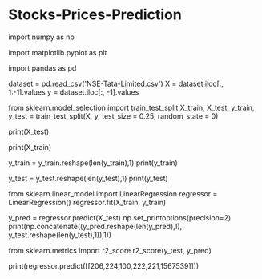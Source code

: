 # Stocks-Prices-Prediction


import numpy as np

import matplotlib.pyplot as plt

import pandas as pd



dataset = pd.read_csv('NSE-Tata-Limited.csv')
X = dataset.iloc[:, 1:-1].values
y = dataset.iloc[:, -1].values



from sklearn.model_selection import train_test_split
X_train, X_test, y_train, y_test = train_test_split(X, y, test_size = 0.25, random_state = 0)



print(X_test)


print(X_train)


y_train = y_train.reshape(len(y_train),1)
print(y_train)


y_test = y_test.reshape(len(y_test),1)
print(y_test)



from sklearn.linear_model import LinearRegression
regressor = LinearRegression()
regressor.fit(X_train, y_train)



y_pred = regressor.predict(X_test)
np.set_printoptions(precision=2)
print(np.concatenate((y_pred.reshape(len(y_pred),1), y_test.reshape(len(y_test),1)),1))



from sklearn.metrics import r2_score
r2_score(y_test, y_pred)



print(regressor.predict([[206,224,100,222,221,1567539]]))
